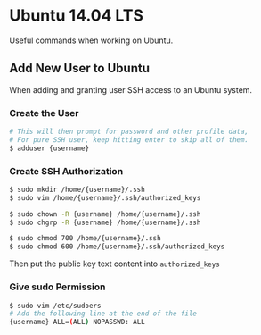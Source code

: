 # Ubuntu 14.04 LTS

Useful commands when working on Ubuntu.

## Add New User to Ubuntu

When adding and granting user SSH access to an Ubuntu system.

### Create the User

```sh
# This will then prompt for password and other profile data,
# For pure SSH user, keep hitting enter to skip all of them.
$ adduser {username}
```

### Create SSH Authorization

```sh
$ sudo mkdir /home/{username}/.ssh
$ sudo vim /home/{username}/.ssh/authorized_keys

$ sudo chown -R {username} /home/{username}/.ssh
$ sudo chgrp -R {username} /home/{username}/.ssh

$ sudo chmod 700 /home/{username}/.ssh
$ sudo chmod 600 /home/{username}/.ssh/authorized_keys
```

Then put the public key text content into `authorized_keys`

### Give sudo Permission

```sh
$ sudo vim /etc/sudoers
# Add the following line at the end of the file
{username} ALL=(ALL) NOPASSWD: ALL
```
